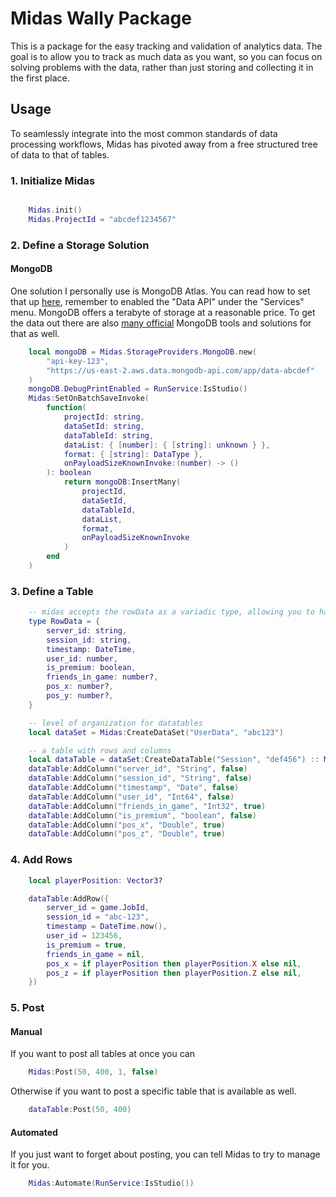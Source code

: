 # Midas Wally Package
This is a package for the easy tracking and validation of analytics data. The goal is to allow you to track as much data as you want, so you can focus on solving problems with the data, rather than just storing and collecting it in the first place.

## Usage
To seamlessly integrate into the most common standards of data processing workflows, Midas has pivoted away from a free structured tree of data to that of tables.

### 1. Initialize Midas
```lua

	Midas.init()
	Midas.ProjectId = "abcdef1234567"

```

### 2. Define a Storage Solution

#### MongoDB
One solution I personally use is MongoDB Atlas. You can read how to set that up [here](https://www.mongodb.com/docs/atlas/getting-started/), remember to enabled the "Data API" under the "Services" menu. MongoDB offers a terabyte of storage at a reasonable price. To get the data out there are also [many official](https://www.mongodb.com/try/download/shell) MongoDB tools and solutions for that as well.

```lua
	local mongoDB = Midas.StorageProviders.MongoDB.new(
		"api-key-123", 
		"https://us-east-2.aws.data.mongodb-api.com/app/data-abcdef"
	)
	mongoDB.DebugPrintEnabled = RunService:IsStudio()
	Midas:SetOnBatchSaveInvoke(
		function(
			projectId: string,
			dataSetId: string,
			dataTableId: string,
			dataList: { [number]: { [string]: unknown } },
			format: { [string]: DataType },
			onPayloadSizeKnownInvoke:(number) -> ()
		): boolean
			return mongoDB:InsertMany(
				projectId, 
				dataSetId, 
				dataTableId, 
				dataList, 
				format, 
				onPayloadSizeKnownInvoke
			)
		end
	)
```

### 3. Define a Table
```lua
	-- midas accepts the rowData as a variadic type, allowing you to have type safety when recording data
	type RowData = {
		server_id: string,
		session_id: string,
		timestamp: DateTime,
		user_id: number,
		is_premium: boolean,
		friends_in_game: number?,
		pos_x: number?,
		pos_y: number?,
	}

	-- level of organization for datatables
	local dataSet = Midas:CreateDataSet("UserData", "abc123")

	-- a table with rows and columns
	local dataTable = dataSet:CreateDataTable("Session", "def456") :: Midas.DataTable<RowData>
	dataTable:AddColumn("server_id", "String", false)
	dataTable:AddColumn("session_id", "String", false)
	dataTable:AddColumn("timestamp", "Date", false)
	dataTable:AddColumn("user_id", "Int64", false)
	dataTable:AddColumn("friends_in_game", "Int32", true)
	dataTable:AddColumn("is_premium", "boolean", false)
	dataTable:AddColumn("pos_x", "Double", true)
	dataTable:AddColumn("pos_z", "Double", true)

```

### 4. Add Rows
```lua
	local playerPosition: Vector3?

	dataTable:AddRow({
		server_id = game.JobId,
		session_id = "abc-123",
		timestamp = DateTime.now(),
		user_id = 123456,
		is_premium = true,
		friends_in_game = nil,
		pos_x = if playerPosition then playerPosition.X else nil,
		pos_z = if playerPosition then playerPosition.Z else nil,
	})

```

### 5. Post

#### Manual
If you want to post all tables at once you can
```lua
	Midas:Post(50, 400, 1, false)
```

Otherwise if you want to post a specific table that is available as well.
```lua
	dataTable:Post(50, 400)
```

#### Automated
If you just want to forget about posting, you can tell Midas to try to manage it for you.
```lua
	Midas:Automate(RunService:IsStudio())
```

